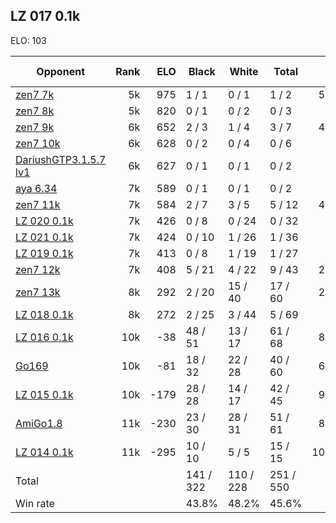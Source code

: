 ## LZ 017 0.1k ##

ELO: 103

Opponent | Rank | ELO | Black | White | Total | Win rate
---------|-----:|----:|-------|-------|-------|-------:
[zen7 7k](zen7%207k.md) | 5k | 975 | 1 / 1 | 0 / 1 | 1 / 2 | 50.0%
[zen7 8k](zen7%208k.md) | 5k | 820 | 0 / 1 | 0 / 2 | 0 / 3 | 0.0%
[zen7 9k](zen7%209k.md) | 6k | 652 | 2 / 3 | 1 / 4 | 3 / 7 | 42.9%
[zen7 10k](zen7%2010k.md) | 6k | 628 | 0 / 2 | 0 / 4 | 0 / 6 | 0.0%
[DariushGTP3.1.5.7 lv1](DariushGTP3.1.5.7%20lv1.md) | 6k | 627 | 0 / 1 | 0 / 1 | 0 / 2 | 0.0%
[aya 6.34](aya%206.34.md) | 7k | 589 | 0 / 1 | 0 / 1 | 0 / 2 | 0.0%
[zen7 11k](zen7%2011k.md) | 7k | 584 | 2 / 7 | 3 / 5 | 5 / 12 | 41.7%
[LZ 020 0.1k](LZ%20020%200.1k.md) | 7k | 426 | 0 / 8 | 0 / 24 | 0 / 32 | 0.0%
[LZ 021 0.1k](LZ%20021%200.1k.md) | 7k | 424 | 0 / 10 | 1 / 26 | 1 / 36 | 2.8%
[LZ 019 0.1k](LZ%20019%200.1k.md) | 7k | 413 | 0 / 8 | 1 / 19 | 1 / 27 | 3.7%
[zen7 12k](zen7%2012k.md) | 7k | 408 | 5 / 21 | 4 / 22 | 9 / 43 | 20.9%
[zen7 13k](zen7%2013k.md) | 8k | 292 | 2 / 20 | 15 / 40 | 17 / 60 | 28.3%
[LZ 018 0.1k](LZ%20018%200.1k.md) | 8k | 272 | 2 / 25 | 3 / 44 | 5 / 69 | 7.2%
[LZ 016 0.1k](LZ%20016%200.1k.md) | 10k | -38 | 48 / 51 | 13 / 17 | 61 / 68 | 89.7%
[Go169](Go169.md) | 10k | -81 | 18 / 32 | 22 / 28 | 40 / 60 | 66.7%
[LZ 015 0.1k](LZ%20015%200.1k.md) | 10k | -179 | 28 / 28 | 14 / 17 | 42 / 45 | 93.3%
[AmiGo1.8](AmiGo1.8.md) | 11k | -230 | 23 / 30 | 28 / 31 | 51 / 61 | 83.6%
[LZ 014 0.1k](LZ%20014%200.1k.md) | 11k | -295 | 10 / 10 | 5 / 5 | 15 / 15 | 100.0%
Total | | | 141 / 322 | 110 / 228 | 251 / 550 | 
Win rate| | | 43.8% | 48.2% | 45.6% | 
